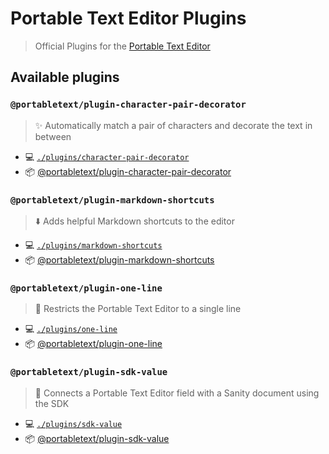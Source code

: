 # Portable Text Editor Plugins

> Official Plugins for the [Portable Text Editor](https://github.com/portabletext/editor)

## Available plugins

### `@portabletext/plugin-character-pair-decorator`

> ✨ Automatically match a pair of characters and decorate the text in between

- 💻 [`./plugins/character-pair-decorator`](./plugins/character-pair-decorator/)
- 📦 [@portabletext/plugin-character-pair-decorator](https://www.npmjs.com/package/@portabletext/plugin-character-pair-decorator)

### `@portabletext/plugin-markdown-shortcuts`

> ⬇️ Adds helpful Markdown shortcuts to the editor

- 💻 [`./plugins/markdown-shortcuts`](./plugins/markdown-shortcuts/)
- 📦 [@portabletext/plugin-markdown-shortcuts](https://www.npmjs.com/package/@portabletext/plugin-markdown-shortcuts)

### `@portabletext/plugin-one-line`

> 🤏 Restricts the Portable Text Editor to a single line

- 💻 [`./plugins/one-line`](./plugins/one-line/)
- 📦 [@portabletext/plugin-one-line](https://www.npmjs.com/package/@portabletext/plugin-one-line)

### `@portabletext/plugin-sdk-value`

> 🔗 Connects a Portable Text Editor field with a Sanity document using the SDK

- 💻 [`./plugins/sdk-value`](./plugins/sdk-value/)
- 📦 [@portabletext/plugin-sdk-value](https://www.npmjs.com/package/@portabletext/plugin-sdk-value)
